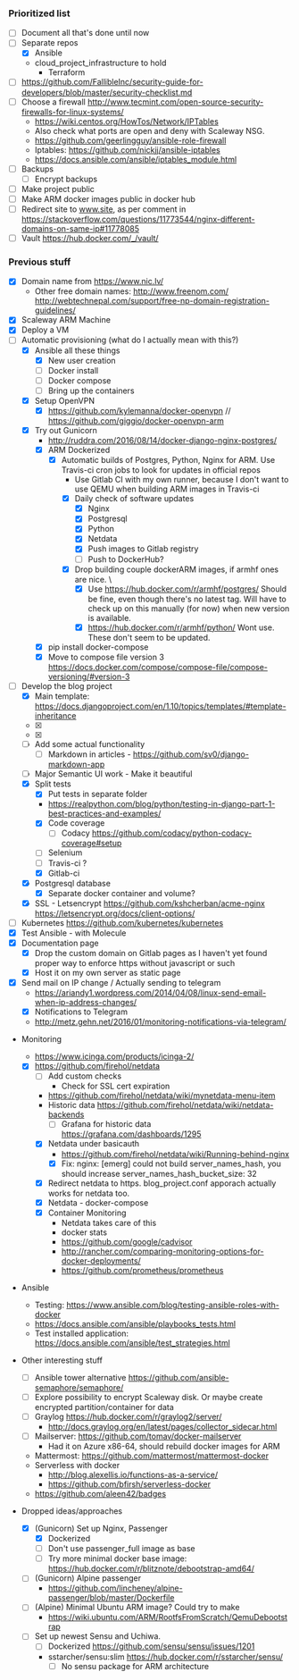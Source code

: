 ### Prioritized list
- [ ] Document all that's done until now
- [ ] Separate repos
  - [x] Ansible
  - cloud_project_infrastructure to hold
    - Terraform
- [ ] https://github.com/FallibleInc/security-guide-for-developers/blob/master/security-checklist.md
- [ ] Choose a firewall http://www.tecmint.com/open-source-security-firewalls-for-linux-systems/
  - https://wiki.centos.org/HowTos/Network/IPTables
  - Also check what ports are open and deny with Scaleway NSG.
  - https://github.com/geerlingguy/ansible-role-firewall
  - Iptables: https://github.com/nickjj/ansible-iptables
  - https://docs.ansible.com/ansible/iptables_module.html
- [ ] Backups
  - [ ] Encrypt backups
- [ ] Make project public
- [ ] Make ARM docker images public in docker hub
- [ ] Redirect site to www.site, as per comment in https://stackoverflow.com/questions/11773544/nginx-different-domains-on-same-ip#11778085
- [ ] Vault https://hub.docker.com/_/vault/

### Previous stuff
- [x] Domain name from https://www.nic.lv/
  - Other free domain names: http://www.freenom.com/ http://webtechnepal.com/support/free-np-domain-registration-guidelines/
- [x] Scaleway ARM Machine
- [x] Deploy a VM
- [ ] Automatic provisioning (what do I actually mean with this?)
  - [x] Ansible all these things
    - [x] New user creation
    - [ ] Docker install
    - [ ] Docker compose
    - [ ] Bring up the containers  
  - [x] Setup OpenVPN
    - [x] https://github.com/kylemanna/docker-openvpn // https://github.com/giggio/docker-openvpn-arm
  - [x] Try out Gunicorn
    - http://ruddra.com/2016/08/14/docker-django-nginx-postgres/
    - [x] ARM Dockerized
      - [x] Automatic builds of Postgres, Python, Nginx for ARM. Use Travis-ci cron jobs to look for updates in official repos
        - Use Gitlab CI with my own runner, because I don't want to use QEMU when building ARM images in Travis-ci
        - [x] Daily check of software updates
          - [x] Nginx
          - [x] Postgresql
          - [x] Python
          - [x] Netdata
          - [x] Push images to Gitlab registry
          - [ ] Push to DockerHub?
        - [x] Drop building couple dockerARM images, if armhf ones are nice. \
          - [x] Use https://hub.docker.com/r/armhf/postgres/ Should be fine, even though there's no latest tag. Will have to check up on this manually (for now) when new version is available.
          - [x] https://hub.docker.com/r/armhf/python/ Wont use. These don't seem to be updated.
    - [x] pip install docker-compose
    - [x] Move to compose file version 3 https://docs.docker.com/compose/compose-file/compose-versioning/#version-3
- [ ] Develop the blog project
  - [x] Main template: https://docs.djangoproject.com/en/1.10/topics/templates/#template-inheritance
  - [x] <link rel="stylesheet" href="https://cdn.jsdelivr.net/semantic-ui/2.2.6/semantic.min.css">
  - [x] <script src="https://cdn.jsdelivr.net/semantic-ui/2.2.6/semantic.min.js"></script>
  - [ ] Add some actual functionality
    - [ ] Markdown in articles - https://github.com/sv0/django-markdown-app
  - [ ] Major Semantic UI work - Make it beautiful
  - [x] Split tests
    - [x] Put tests in separate folder
    - https://realpython.com/blog/python/testing-in-django-part-1-best-practices-and-examples/
    - [x] Code coverage
      - [ ] Codacy https://github.com/codacy/python-codacy-coverage#setup
    - [ ] Selenium
    - [ ] Travis-ci ?
    - [x] Gitlab-ci
  - [x] Postgresql database
    - [x] Separate docker container and volume?
  - [x] SSL - Letsencrypt https://github.com/kshcherban/acme-nginx https://letsencrypt.org/docs/client-options/

- [ ] Kubernetes https://github.com/kubernetes/kubernetes
- [x] Test Ansible - with Molecule
- [x] Documentation page
  - [x] Drop the custom domain on Gitlab pages as I haven't yet found proper way to enforce https without javascript or such
  - [x] Host it on my own server as static page
- [x] Send mail on IP change / Actually sending to telegram
  - https://ariandy1.wordpress.com/2014/04/08/linux-send-email-when-ip-address-changes/
  - [x] Notifications to Telegram
  - http://metz.gehn.net/2016/01/monitoring-notifications-via-telegram/

- Monitoring
  - https://www.icinga.com/products/icinga-2/
  - [x] https://github.com/firehol/netdata
    - [ ] Add custom checks
      - Check for SSL cert expiration
    - https://github.com/firehol/netdata/wiki/mynetdata-menu-item
    - Historic data https://github.com/firehol/netdata/wiki/netdata-backends
      - [ ] Grafana for historic data https://grafana.com/dashboards/1295
    - [x] Netdata under basicauth
      - https://github.com/firehol/netdata/wiki/Running-behind-nginx
      - [x] Fix: nginx: [emerg] could not build server_names_hash, you should increase server_names_hash_bucket_size: 32
    - [x] Redirect netdata to https. blog_project.conf apporach actually works for netdata too.
    - [x] Netdata - docker-compose
    - [x] Container Monitoring
      - Netdata takes care of this
      - docker stats
      - https://github.com/google/cadvisor
      - http://rancher.com/comparing-monitoring-options-for-docker-deployments/
      - https://github.com/prometheus/prometheus

- Ansible
  - Testing: https://www.ansible.com/blog/testing-ansible-roles-with-docker
  - https://docs.ansible.com/ansible/playbooks_tests.html
  - Test installed application: https://docs.ansible.com/ansible/test_strategies.html

- Other interesting stuff
  - [ ] Ansible tower alternative https://github.com/ansible-semaphore/semaphore/
  - [ ] Explore possibility to encrypt Scaleway disk. Or maybe create encrypted partition/container for data
  - [ ] Graylog https://hub.docker.com/r/graylog2/server/
    - http://docs.graylog.org/en/latest/pages/collector_sidecar.html
  - [ ] Mailserver: https://github.com/tomav/docker-mailserver
    - Had it on Azure x86-64, should rebuild docker images for ARM
  - Mattermost: https://github.com/mattermost/mattermost-docker
  - Serverless with docker
    - http://blog.alexellis.io/functions-as-a-service/
    - https://github.com/bfirsh/serverless-docker
  - https://github.com/aleen42/badges

- Dropped ideas/approaches
  - [x] (Gunicorn) Set up Nginx, Passenger
    - [x] Dockerized
    - [ ] Don't use passenger_full image as base
    - [ ] Try more minimal docker base image: https://hub.docker.com/r/blitznote/debootstrap-amd64/
  - [ ] (Gunicorn) Alpine passenger
    - https://github.com/lincheney/alpine-passenger/blob/master/Dockerfile
  - [ ] (Alpine) Minimal Ubuntu ARM image? Could try to make
    - https://wiki.ubuntu.com/ARM/RootfsFromScratch/QemuDebootstrap
  - [ ] Set up newest Sensu and Uchiwa.
    - [ ] Dockerized https://github.com/sensu/sensu/issues/1201
    - sstarcher/sensu:slim https://hub.docker.com/r/sstarcher/sensu/
      - [ ] No sensu package for ARM architecture